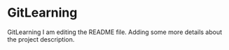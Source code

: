 # GitLearning
GitLearning
I am editing the README file. Adding some more details about the project description.
